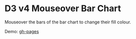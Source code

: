 # D3 v4 Mouseover Bar Chart

Mouseover the bars of the bar chart to change their fill colour.

Demo: [gh-pages](https://shanegibney.github.io/D3-v4-Mouseover-Bar-Chart/)
